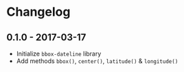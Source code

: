 # Changelog

## 0.1.0 - 2017-03-17

- Initialize `bbox-dateline` library
- Add methods `bbox()`, `center()`, `latitude()` & `longitude()`